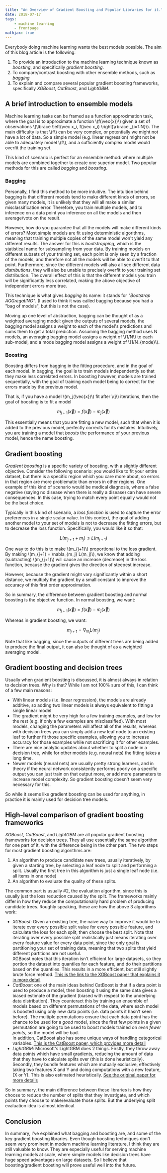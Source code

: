 ```yaml
---
title: "An Overview of Gradient Boosting and Popular Libraries for it."
date: 2018-07-17
tags:
    - machine learning
    - frontpage
mathjax: true
---
```


Everybody doing machine learning wants the best models possible. 
The aim of this blog article is the following:

1. To provide an introduction to the machine learning technique known as _boosting_, and specifically _gradient boosting_.
2. To compare/contrast boosting with other ensemble methods, such as _bagging_
3. To explain and compare several popular gradient boosting frameworks, specifically _XGBoost_, _CatBoost_, and _LightGBM_.

<!-- TEASER_END -->

## A brief introduction to ensemble models
Machine learning tasks can be framed as a function approximation task, where the goal is to approximate a function \\(f(\vec{x})\\) given a set of observations 
\\(\lbrace \left(\vec x_i, f(\vec x_i) \right)\rbrace _{i=1:N}\\).
The main difficulty is that \\(f\\) can be very complex, or potentially we might not have a lot of data. So a simple model (e.g. linear regression) might not be able to adequately model \\(f\\), and a sufficiently complex model would overfit the training set.

This kind of scenario is perfect for an ensemble method: where multiple models are combined together to create one superior model. Two popular methods for this are called _bagging_ and _boosting_.

### Bagging
Personally, I find this method to be more intuitive. The intuition behind bagging is that different models tend to make different kinds of errors, so given many models, it is unlikely that they will all make a similar misclassification error. Therefore, you train multiple models, and to inference on a data point you inference on all the models and then average/vote on the result.

However, how do you guarantee that all the models will make different kinds of errors? Most simple models are fit using deterministic algorithms, meaning that training multiple copies of the same model won't yield any different results. The answer for this is _bootstrapping_, which is the statistical name for subsampling from your data. By training models on different subsets of your training set, each point is only seen by a fraction of the models, and therefore not all the models will be able to overfit to that point. Furthermore, since the different models will also all see different data _distributions_, they will also be unable to precisely overfit to your training set distribution. The overall effect of this is that the different models you train will be significantly less correlated, making the above objective of independent errors more true.

This technique is what gives _bagging_ its name: it stands for _"Bootstrap AGGregatING"_. (I used to think it was called bagging because you had a "bag of models", but this is not the case).

Moving up one level of abstraction, bagging can be thought of as a weighted averaging model: given the outputs of several models, the bagging model assigns a weight to each of the model's predictions and sums them to get a total prediction. Assuming the bagging method uses N models, an averaging bagging model assigns a weight of \\(1/N\\) to each sub-model, and a mode bagging model assigns a weight of \\(1/N_{mode}\\). 

### Boosting
Boosting differs from bagging in the fitting procedure, and in the goal of each model. In bagging, the goal is to train models independently so that they make less correlated errors. In boosting however, models are trained sequentially, with the goal of training each model being to correct for the errors made by the previous model.

That is, if you have a model \\(m_j(\vec{x})\\) fit after \\(j\\) iterations, then the goal of boosting is to fit a model

$$m_{j+1}(\vec{x}) = f(\vec{x}) - m_j(\vec{x})$$ 

This essentially means that you are fitting a new model, such that when it is added to the previous model, perfectly corrects for its mistakes. Intuitively, you are training a model that _boosts_ the performance of your previous model, hence the name boosting.

## Gradient boosting
_Gradient boosting_ is a specific variety of boosting, with a slightly different objective. Consider the following scenario: you would like to fit your entire dataset, but there is a specific region which you care more about, so errors in that region are more problematic than errors in other regions. One example of this kind of scenario would be medical diagnosis, where a false negative (saying no disease when there is really a disease) can have severe consequences. In this case, trying to match every point equally would not be the best choice.

Typically in this kind of scenario, a _loss function_ is used to capture the error preferences in a single scalar value. In this context, the goal of adding another model to your set of models is not to decrease the fitting errors, but to decrease the loss function. Specifically, you would like it so that:

$$L(m_{j+1} + m_j) \leq L(m_{j+1})$$

One way to do this is to make \\(m_{j+1}\\) proportional to the loss gradient. By making \\(m_{j+1} = \nabla_{m_j} L(m_j)\\), we know that adding (subtracting) \\(m_{j+1}\\) will cause an increase (decrease) in the loss function, because the gradient gives the direction of steepest increase.

However, because the gradient might vary significantly within a short distance, we multiply the gradient by a small constant to improve the accuracy of this first order approximation. 

So in summary, the difference between gradient boosting and normal boosting is the objective function. In normal boosting, we want:

$$m_{j+1}(\vec{x}) = f(\vec{x}) - m_j(\vec{x})$$

Whereas in gradient boosting, we want:

$$m_{j+1} = \nabla _{m_j} L(m_j)$$

Note that like bagging, since the outputs of different trees are being added to produce the final output, it can also be thought of as a weighted averaging model.

## Gradient boosting and decision trees
Usually when gradient boosting is discussed, it is almost always in relation to decision trees. Why is that? While I am not 100% sure of this, I can think of a few main reasons:

- With linear models (i.e. linear regression), the models are already additive, so adding two linear models is always equivalent to fitting a single linear model
- The gradient might be very high for a few training examples, and low for the rest (e.g. if only a few examples are misclassified). With most models, changing the parameters will affect all of the results, whereas with decision trees you can simply add a new leaf node to an existing leaf to further fit those specific examples, allowing you to increase accuracy for those examples while not sacrificing it for other examples.
- There are nice analytic updates about whether to split a node in a decision tree, while for other models (e.g. neural nets) the fitting takes a long time.
- Newer models (neural nets) are usually pretty strong learners, and in theory if the neural network consistently performs poorly on a specific output you can just train on that output more, or add more parameters to increase model complexity. So gradient boosting doesn't seem very necessary for this.

So while it seems like gradient boosting can be used for anything, in practice it is mainly used for decision tree models.

## High-level comparison of gradient boosting frameworks
_XGBoost_, _CatBoost_, and _LightGBM_ are all popular gradient boosting frameworks for decision trees. They all use essentially the same algorithm for one part of it, with the difference being in the other part. The two steps for most gradient boosting algorithms are:
1. An algorithm to produce candidate new trees, usually iteratively, by given a starting tree, by selecting a leaf node to split and performing a split. Usually the first tree in this algorithm is just a single leaf node (i.e. all items in one node)
2. An algorithm to evaluate the quality of these splits.

The common part is usually #2, the evaluation algorithm, since this is usually just the loss reduction caused by the split. The frameworks mainly differ in how they reduce the computationally hard problem of producing candidate trees. Roughly speaking, these are how the above 3 algorithms work:

- *XGBoost*: Given an existing tree, the naive way to improve it would be to iterate over every possible split value for every possible feature, and calculate the loss for each split, then choose the best split. Note that iterating over every possible split realistically just means iterating over every feature value for every data point, since the only goal is partitioning your set of training data, meaning that two splits that yield different partitions are not useful.  
 XGBoost notes that this iteration isn't efficient for large datasets, so they portion the dataset into quantiles for each feature, and do their partitions based on the quantiles. This results in a more efficient, but still slightly brute force method.
 [This is the link to the XGBoost paper that explains it in more detail](https://arxiv.org/abs/1603.02754) 
- *CatBoost*: one of the main ideas behind CatBoost is that if a data point is used to produce a model, then boosting it using the same data gives a biased estimate of the gradient (biased with respect to the underlying data distribution). They counteract this by training an ensemble of models based on different permutations of the data, where each model is boosted using only new data points (i.e. data points it hasn't seen before). The multiple permutations ensure that each data point has the chance to be used for a _good_ model, since the first few points in a given permutation are going to be used to boost models trained on _even fewer points_, so the model will be bad.  
 In addition, CatBoost also has some unique ways of handling categorical variables. [This is the CatBoost paper, which provides more detail](https://arxiv.org/abs/1706.09516)
- *LightGBM*: Microsoft's LightGBM does 2 things. Firstly, they throw away data points which have small gradients, reducing the amount of data that they have to calculate splits over (this is done heuristically). Secondly, they bundle features which are mutually exclusive, effectively taking two features X and Y and doing computations with a new feature, (X or Y). This is also estimated heuristically. [See the original paper for more details](https://papers.nips.cc/paper/6907-lightgbm-a-highly-efficient-gradient-boosting-decision-tree)

So in summary, the main difference between these libraries is how they choose to reduce the number of splits that they investigate, and which points they choose to make/evaluate those splits. But the underlying split evaluation idea is almost identical.

## Conclusion
In summary, I've explained what bagging and boosting are, and some of the key gradient boosting libraries. Even though boosting techniques don't seem very prominent in modern machine learning literature, I think they are still valuable to know. They are especially useful for serving machine learning models at scale, where simple models like decision trees have huge speed advantages on large datasets. So I believe that boosting/gradient boosting will prove useful well into the future.
